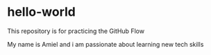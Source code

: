 # hello-world
This repository is for practicing the GitHub Flow

My name is Amiel and i am passionate about learning new tech skills
